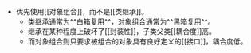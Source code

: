 - 优先使用[[对象组合]]，而不是[[类继承]]。
	- 类继承通常为^^白箱复用^^，对象组合通常为^^黑箱复用^^。
	- 继承在某种程度上破坏了[[封装性]]，子类父类[[耦合度]]高。
	- 而对象组合则只要求被组合的对象具有良好定义的[[接口]]，耦合度低。